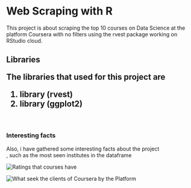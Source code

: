 <h1>Web Scraping with R</h1>
<p> This project is about scraping the top 10 courses on Data Science at the platform Coursera with no filters using the rvest package working on RStudio cloud.<br>
 </p>
<h2>Libraries 
<p>The libraries that used for this project are 
<ol>
<li>library (rvest) </li>
<li>library (ggplot2) </li>
</ol></h2>
<br>
 <h3>Interesting facts</h3>Also, i have gathered some interesting facts about the project <br>, 
 such as the most seen institutes in the dataframe <br>

![Ratings that courses have](https://user-images.githubusercontent.com/47696240/87810274-65006c00-c865-11ea-91ca-ccfe306fb869.png) </br>

![What seek the clients of Coursera by the Platform](https://user-images.githubusercontent.com/47696240/87810280-6893f300-c865-11ea-89dd-5b1c649d321c.png)



